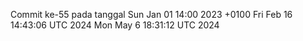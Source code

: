Commit ke-55 pada tanggal Sun Jan 01 14:00 2023 +0100
Fri Feb 16 14:43:06 UTC 2024
Mon May  6 18:31:12 UTC 2024
